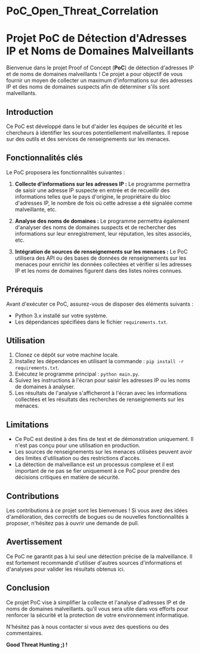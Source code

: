 # PoC_Open_Threat_Correlation
# Projet PoC de Détection d'Adresses IP et Noms de Domaines Malveillants

Bienvenue dans le projet Proof of Concept (**PoC**) de détection d'adresses IP et de noms de domaines malveillants ! Ce projet a pour objectif de vous fournir un moyen de collecter un maximum d'informations sur des adresses IP et des noms de domaines suspects afin de déterminer s'ils sont malveillants.

## Introduction

Ce PoC est développé dans le but d'aider les équipes de sécurité et les chercheurs à identifier les sources potentiellement malveillantes. Il repose sur des outils et des services de renseignements sur les menaces.
## Fonctionnalités clés

Le PoC proposera les fonctionnalités suivantes :

1. **Collecte d'informations sur les adresses IP :** Le programme permettra de saisir une adresse IP suspecte en entrée et de recueillir des informations telles que le pays d'origine, le propriétaire du bloc d'adresses IP, le nombre de fois où cette adresse a été signalée comme malveillante, etc.

2. **Analyse des noms de domaines :** Le programme permettra également d'analyser des noms de domaines suspects et de rechercher des informations sur leur enregistrement, leur réputation, les sites associés, etc.

3. **Intégration de sources de renseignements sur les menaces :** Le PoC utilisera des API ou des bases de données de renseignements sur les menaces pour enrichir les données collectées et vérifier si les adresses IP et les noms de domaines figurent dans des listes noires connues.

## Prérequis

Avant d'exécuter ce PoC, assurez-vous de disposer des éléments suivants :

- Python 3.x installé sur votre système.
- Les dépendances spécifiées dans le fichier `requirements.txt`.

## Utilisation

1. Clonez ce dépôt sur votre machine locale.
2. Installez les dépendances en utilisant la commande : `pip install -r requirements.txt`.
3. Exécutez le programme principal : `python main.py`.
4. Suivez les instructions à l'écran pour saisir les adresses IP ou les noms de domaines à analyser.
5. Les résultats de l'analyse s'afficheront à l'écran avec les informations collectées et les résultats des recherches de renseignements sur les menaces.

## Limitations

- Ce PoC est destiné à des fins de test et de démonstration uniquement. Il n'est pas conçu pour une utilisation en production.
- Les sources de renseignements sur les menaces utilisées peuvent avoir des limites d'utilisation ou des restrictions d'accès.
- La détection de malveillance est un processus complexe et il est important de ne pas se fier uniquement à ce PoC pour prendre des décisions critiques en matière de sécurité.

## Contributions

Les contributions à ce projet sont les bienvenues ! Si vous avez des idées d'amélioration, des correctifs de bogues ou de nouvelles fonctionnalités à proposer, n'hésitez pas à ouvrir une demande de pull.

## Avertissement

Ce PoC ne garantit pas à lui seul une détection précise de la malveillance. Il est fortement recommandé d'utiliser d'autres sources d'informations et d'analyses pour valider les résultats obtenus ici.

## Conclusion

Ce projet PoC vise à simplifier la collecte et l'analyse d'adresses IP et de noms de domaines malveillants. qu'il vous sera utile dans vos efforts pour renforcer la sécurité et la protection de votre environnement informatique.

N'hésitez pas à nous contacter si vous avez des questions ou des commentaires.

**Good Threat Hunting ;) !**
